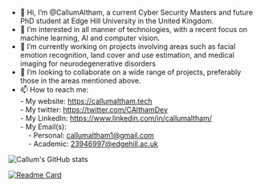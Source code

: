 - 👋 Hi, I’m @CallumAltham, a current Cyber Security Masters and future PhD student at Edge Hill University in the United Kingdom. 
- 👀 I’m interested in all manner of technologies, with a recent focus on machine learning, AI and computer vision.
- 🌱 I’m currently working on projects involving areas such as facial emotion recognition, land cover and use estimation, and medical imaging for neurodegenerative disorders
- 💞️ I’m looking to collaborate on a wide range of projects, preferably those in the areas mentioned above.
- 📫 How to reach me: <br />
        - My website: https://callumaltham.tech <br />
        - My twitter: https://twitter.com/CAlthamDev <br />
        - My LinkedIn: https://www.linkedin.com/in/callumaltham/ <br />
        - My Email(s): <br />
        &nbsp;&nbsp;&nbsp;&nbsp;- Personal: callumaltham1@gmail.com <br />
        &nbsp;&nbsp;&nbsp;&nbsp;- Academic: 23946997@edgehill.ac.uk

![Callum's GitHub stats](https://github-readme-stats.vercel.app/api?username=CallumAltham&show_icons=true&theme=monokai)

[![Readme Card](https://github-readme-stats.vercel.app/api/pin/?username=CallumAltham&repo=Facial-Emotion-Recognition)](https://github.com/CallumAltham/Facial-Emotion-Recognition)
<!---
CallumAltham/CallumAltham is a ✨ special ✨ repository because its `README.md` (this file) appears on your GitHub profile.
You can click the Preview link to take a look at your changes.
--->

